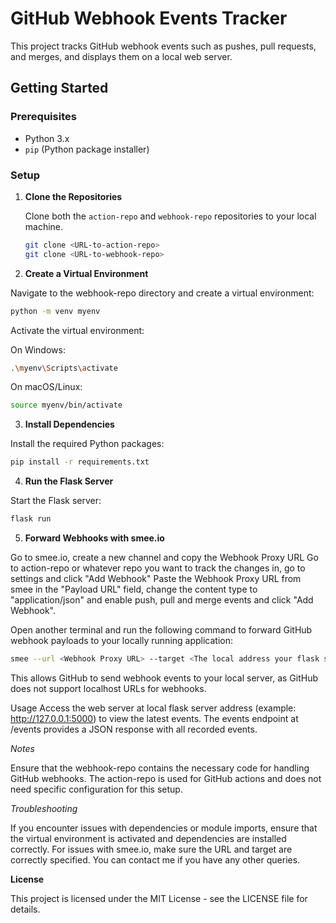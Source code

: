 # GitHub Webhook Events Tracker

This project tracks GitHub webhook events such as pushes, pull requests, and merges, and displays them on a local web server.

## Getting Started

### Prerequisites

- Python 3.x
- `pip` (Python package installer)

### Setup

1. **Clone the Repositories**

   Clone both the `action-repo` and `webhook-repo` repositories to your local machine.

   ```bash
   git clone <URL-to-action-repo>
   git clone <URL-to-webhook-repo>
   
2. **Create a Virtual Environment**

Navigate to the webhook-repo directory and create a virtual environment:
```bash
python -m venv myenv
```
Activate the virtual environment:

On Windows:
```bash
.\myenv\Scripts\activate
```
On macOS/Linux:
```bash
source myenv/bin/activate
```

3. **Install Dependencies**

Install the required Python packages:
```bash
pip install -r requirements.txt
```
4. **Run the Flask Server**

Start the Flask server:
```bash
flask run
```
5. **Forward Webhooks with smee.io**

Go to smee.io, create a new channel and copy the Webhook Proxy URL
Go to action-repo or whatever repo you want to track the changes in, go to settings and click "Add Webhook"
Paste the Webhook Proxy URL from smee in the "Payload URL" field, change the content type to "application/json" and enable push, pull and merge events and click "Add Webhook".

Open another terminal and run the following command to forward GitHub webhook payloads to your locally running application:
```bash
smee --url <Webhook Proxy URL> --target <The local address your flask server runs on>/webhook
```
This allows GitHub to send webhook events to your local server, as GitHub does not support localhost URLs for webhooks.

Usage
Access the web server at local flask server address (example: http://127.0.0.1:5000) to view the latest events.
The events endpoint at /events provides a JSON response with all recorded events.

*Notes*

Ensure that the webhook-repo contains the necessary code for handling GitHub webhooks.
The action-repo is used for GitHub actions and does not need specific configuration for this setup.

*Troubleshooting*

If you encounter issues with dependencies or module imports, ensure that the virtual environment is activated and dependencies are installed correctly.
For issues with smee.io, make sure the URL and target are correctly specified. You can contact me if you have any other queries.

**License**

This project is licensed under the MIT License - see the LICENSE file for details.
